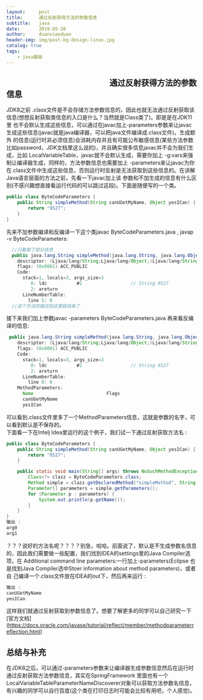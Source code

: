 ```yaml
---
layout:     post
title:      通过反射获得方法的参数信息
subtitle:   java
date:       2019-05-20
author:     duanxiaoduan
header-img: img/post-bg-design-linux.jpg
catalog: true
tags:
    - java基础
---
```


## 　　　　　　　　　　　　　通过反射获得方法的参数信息
JDK8之前 .class文件是不会存储方法参数信息的，因此也就无法通过反射获取该信息(想想反射获取类信息的入口是什么？当然就是Class类了)。即是是在JDK11里
也不会默认生成这些信息，可以通过在javac加上-parameters参数来让javac生成这些信息(javac就是java编译器，可以把java文件编译成.class文件)。生成额外
的信息(运行时非必须信息)会消耗内存并且有可能公布敏感信息(某些方法参数比如password，JDK文档里这么说的)，并且确实很多信息javac并不会为我们生成，比如
LocalVariableTable，javac就不会默认生成，需要你加上 -g:vars来强制让编译器生成，同样的，方法参数信息也需要加上
-parameters来让javac为你在.class文件中生成这些信息，否则运行时反射是无法获取到这些信息的。在讲解Java语言层面的方法之前，先看一下javac加上该
参数和不加生成的信息有什么区别(不感兴趣想直接看运行代码的可以跳过这段)。下面是随便写的一个类。
```java
public class ByteCodeParameters {
    public String simpleMethod(String canUGetMyName, Object yesICan) {
        return "9527";
    }
}
```
先来不加参数编译和反编译一下这个类javac ByteCodeParameters.java , javap -v ByteCodeParameters:
```java
  //只截取了部分信息
  public java.lang.String simpleMethod(java.lang.String, java.lang.Object);
    descriptor: (Ljava/lang/String;Ljava/lang/Object;)Ljava/lang/String;
    flags: (0x0001) ACC_PUBLIC
    Code:
      stack=1, locals=3, args_size=3
         0: ldc           #2                  // String 9527
         2: areturn
      LineNumberTable:
        line 5: 0
  //这个方法的描述到这里就结束了
```
接下来我们加上参数javac -parameters ByteCodeParameters.java 再来看反编译的信息:
```java
 public java.lang.String simpleMethod(java.lang.String, java.lang.Object);
    descriptor: (Ljava/lang/String;Ljava/lang/Object;)Ljava/lang/String;
    flags: (0x0001) ACC_PUBLIC
    Code:
      stack=1, locals=3, args_size=3
         0: ldc           #2                  // String 9527
         2: areturn
      LineNumberTable:
        line 8: 0
    MethodParameters:
      Name                           Flags
      canUGetMyName
      yesICan
```
可以看到.class文件里多了一个MethodParameters信息，这就是参数的名字，可以看到默认是不保存的。
<br>下面看一下在Intelj Idea里运行的这个例子，我们试一下通过反射获取方法名 :
```java
public class ByteCodeParameters {
    public String simpleMethod(String canUGetMyName, Object yesICan) {
        return "9527";
    }

    public static void main(String[] args) throws NoSuchMethodException {
        Class<?> clazz = ByteCodeParameters.class;
        Method simple = clazz.getDeclaredMethod("simpleMethod", String.class, Object.class);
        Parameter[] parameters = simple.getParameters();
        for (Parameter p : parameters) {
            System.out.println(p.getName());
        }
    }
}
输出 :
arg0
arg1
```
？？？说好的方法名呢？？？？别急，哈哈。前面说了，默认是不生成参数名信息的，因此我们需要做一些配置，我们找到IDEA的settings里的Java Compiler选项，在
Additional command line parameters:一行加上-parameters(Eclipse 也是找到Java Compiler选中Stoer information about method parameters)，或者自
己编译一个.class文件放在IDEA的out下，然后再来运行 :
```java
输出 :
canUGetMyName
yesICan
```
这样我们就通过反射获取到参数信息了。想要了解更多的同学可以自己研究一下 [官方文档]
(https://docs.oracle.com/javase/tutorial/reflect/member/methodparameterreflection.html)
<br>
## 总结与补充
在JDK8之后，可以通过-parameters参数来让编译器生成参数信息然后在运行时通过反射获取方法参数信息，其实在SpringFramework
里面也有一个LocalVariableTableParameterNameDiscoverer对象可以获取方法参数名信息，有兴趣的同学可以自行百度(这个类在打印日志时可能会比较有用吧，个人感觉)。
